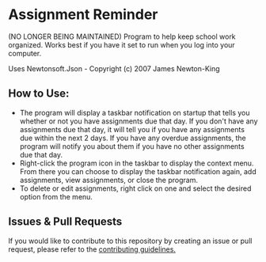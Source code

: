 # Assignment Reminder
 (NO LONGER BEING MAINTAINED) Program to help keep school work organized. Works best if you have it set to run when you log into your computer.
 
 Uses Newtonsoft.Json - Copyright (c) 2007 James Newton-King
 
## How to Use:
 - The program will display a taskbar notification on startup that tells you whether or not you have assignments due that day. If you don't have any assignments due that day, it will tell you if you have any assignments due within the next 2 days. If you have any overdue assignments, the program will notify you about them if you have no other assignments due that day.
 - Right-click the program icon in the taskbar to display the context menu. From there you can choose to display the taskbar notification again, add assignments, view assignments, or close the program.
 - To delete or edit assignments, right click on one and select the desired option from the menu.

## Issues & Pull Requests
 If you would like to contribute to this repository by creating an issue or pull request, please refer to the [contributing guidelines.](https://lambdagaming.github.io/contributing.html)
